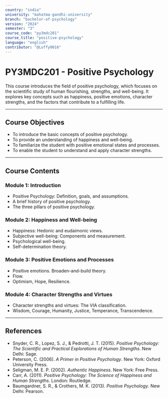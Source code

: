 ```yaml
---
country: "india"
university: "mahatma-gandhi-university"
branch: "bachelor-of-psychology"
version: "2024"
semester: "3"
course_code: "py3mdc201"
course_title: "positive-psychology"
language: "english"
contributor: "@Luffy0016"
---
```

# PY3MDC201 - Positive Psychology

This course introduces the field of positive psychology, which focuses on the scientific study of human flourishing, strengths, and well-being. It explores key concepts such as happiness, positive emotions, character strengths, and the factors that contribute to a fulfilling life.

---
## Course Objectives

* To introduce the basic concepts of positive psychology.
* To provide an understanding of happiness and well-being.
* To familiarize the student with positive emotional states and processes.
* To enable the student to understand and apply character strengths.

---
## Course Contents

### Module 1: Introduction  
* Positive Psychology: Definition, goals, and assumptions.
* A brief history of positive psychology.
* The three pillars of positive psychology.

### Module 2: Happiness and Well-being 
* Happiness: Hedonic and eudaimonic views.
* Subjective well-being: Components and measurement.
* Psychological well-being.
* Self-determination theory.

### Module 3: Positive Emotions and Processes  
* Positive emotions. Broaden-and-build theory.
* Flow.
* Optimism, Hope, Resilience.

### Module 4: Character Strengths and Virtues  
* Character strengths and virtues: The VIA classification.
* Wisdom, Courage, Humanity, Justice, Temperance, Transcendence.

---
## References
* Snyder, C. R., Lopez, S. J., & Pedrotti, J. T. (2015). *Positive Psychology: The Scientific and Practical Explorations of Human Strengths*. New Delhi: Sage.
* Peterson, C. (2006). *A Primer in Positive Psychology*. New York: Oxford University Press.
* Seligman, M. E. P. (2002). *Authentic Happiness*. New York: Free Press.
* Carr, A. (2011). *Positive Psychology: The Science of Happiness and Human Strengths*. London: Routledge.
* Baumgardner, S. R., & Crothers, M. K. (2013). *Positive Psychology*. New Delhi: Pearson.
